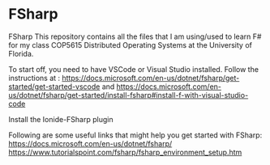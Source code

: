 # FSharp
FSharp 
This repository contains all the files that I am using/used to learn F# for my class COP5615 Distributed Operating Systems at the University of Florida.

To start off, you need to have VSCode or Visual Studio installed. Follow the instructions at : https://docs.microsoft.com/en-us/dotnet/fsharp/get-started/get-started-vscode and https://docs.microsoft.com/en-us/dotnet/fsharp/get-started/install-fsharp#install-f-with-visual-studio-code

Install the Ionide-FSharp plugin

Following are some useful links that might help you get started with FSharp:
https://docs.microsoft.com/en-us/dotnet/fsharp/
https://www.tutorialspoint.com/fsharp/fsharp_environment_setup.htm
